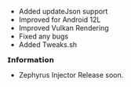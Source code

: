   - Added updateJson support   
  - Improved for Android 12L
  - Improved Vulkan Rendering
  - Fixed any bugs
  - Added Tweaks.sh

   𝗜𝗻𝗳𝗼𝗿𝗺𝗮𝘁𝗶𝗼𝗻
  - Zephyrus Injector Release soon.
